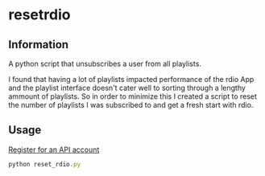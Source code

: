 resetrdio
=========

## Information

A python script that unsubscribes a user from all playlists.

I found that having a lot of playlists impacted performance of the rdio App and the playlist interface doesn't cater well to sorting through a lengthy ammount of playlists. So in order to minimize this I created a script to reset the number of playlists I was subscribed to and get a fresh start with rdio.

## Usage

[Register for an API account](http://developer.rdio.com/member/register)

```javascript
python reset_rdio.py
```